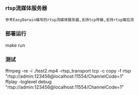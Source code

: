 ### rtsp流媒体服务器
    参考EasyDarwin编写的rtsp流媒体服务器,支持tcp传输,支持rtsp推拉流

### 部署运行
make run

### 测试
ffmpeg -re -i ./test2.mp4 -rtsp_transport tcp -c copy -f rtsp "rtsp://admin:123456@localhost:11554/ChannelCode=1"  
ffplay -loglevel debug "rtsp://admin:123456@localhost:11554/ChannelCode=1"

